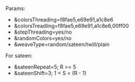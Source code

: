 Params:
- &colorsThreading=f8fae5,e69e91,a1c8e6
- &colorsTreadling=f8fae5,e69e91,a1c8e6,00ff00
- &stepThreading=yes/no
- &randomColors=yes/no
- &weaveType=random/sateen/twill/plain

For sateen:
- &sateenRepeat=5; R >= 5
- &sateenShift=3; 1 < S < (R - 1)
